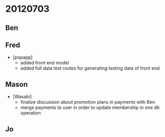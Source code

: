 # 20120703

## Ben



## Fred
- [popapp]
  - added front end model
  - added full data test routes for generating testing data of front end



## Mason
- [Wasabi]
  - finalize discussion about promotion plans in payments with Ben
  - merge payments to user in order to update membership in one db operation



## Jo